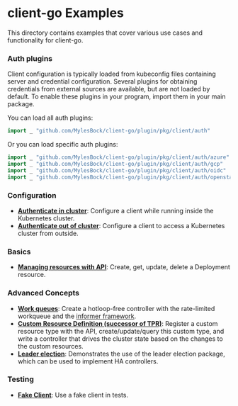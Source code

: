 # client-go Examples

This directory contains examples that cover various use cases and functionality
for client-go.

### Auth plugins

Client configuration is typically loaded from kubeconfig files containing server and credential configuration.
Several plugins for obtaining credentials from external sources are available, but are not loaded by default.
To enable these plugins in your program, import them in your main package.

You can load all auth plugins:
```go
import _ "github.com/MylesBock/client-go/plugin/pkg/client/auth"
```

Or you can load specific auth plugins:
```go
import _ "github.com/MylesBock/client-go/plugin/pkg/client/auth/azure"
import _ "github.com/MylesBock/client-go/plugin/pkg/client/auth/gcp"
import _ "github.com/MylesBock/client-go/plugin/pkg/client/auth/oidc"
import _ "github.com/MylesBock/client-go/plugin/pkg/client/auth/openstack"
```

### Configuration

- [**Authenticate in cluster**](./in-cluster-client-configuration): Configure a
  client while running inside the Kubernetes cluster.
- [**Authenticate out of cluster**](./out-of-cluster-client-configuration):
  Configure a client to access a Kubernetes cluster from outside.

### Basics

- [**Managing resources with API**](./create-update-delete-deployment): Create,
  get, update, delete a Deployment resource.

### Advanced Concepts

- [**Work queues**](./workqueue): Create a hotloop-free controller with the
  rate-limited workqueue and the [informer framework][informer].
- [**Custom Resource Definition (successor of TPR)**](https://git.k8s.io/apiextensions-apiserver/examples/client-go):
  Register a custom resource type with the API, create/update/query this custom
  type, and write a controller that drives the cluster state based on the changes to
  the custom resources.
- [**Leader election**](./leader-election): Demonstrates the use of the leader election package, which can be used to implement HA controllers.

[informer]: https://godoc.org/github.com/MylesBock/client-go/tools/cache#NewInformer

### Testing

- [**Fake Client**](./fake-client): Use a fake client in tests.
